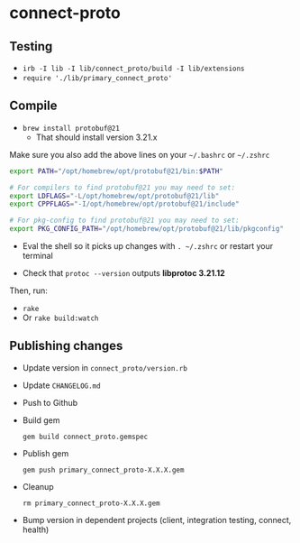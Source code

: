 # connect-proto

## Testing

- `irb -I lib -I lib/connect_proto/build -I lib/extensions`
- `require './lib/primary_connect_proto'`

## Compile

- `brew install protobuf@21`
  - That should install version 3.21.x
 
Make sure you also add the above lines on your `~/.bashrc` or `~/.zshrc`

```bash
export PATH="/opt/homebrew/opt/protobuf@21/bin:$PATH"

# For compilers to find protobuf@21 you may need to set:
export LDFLAGS="-L/opt/homebrew/opt/protobuf@21/lib"
export CPPFLAGS="-I/opt/homebrew/opt/protobuf@21/include"

# For pkg-config to find protobuf@21 you may need to set:
export PKG_CONFIG_PATH="/opt/homebrew/opt/protobuf@21/lib/pkgconfig"
```

- Eval the shell so it picks up changes with `. ~/.zshrc` or restart your terminal

- Check that `protoc --version` outputs **libprotoc 3.21.12**

Then, run:

- `rake`
- Or `rake build:watch`

## Publishing changes

- Update version in `connect_proto/version.rb`
- Update `CHANGELOG.md`
- Push to Github
- Build gem

  ```
  gem build connect_proto.gemspec
  ```

- Publish gem

  ```
  gem push primary_connect_proto-X.X.X.gem
  ```

- Cleanup

  ```
  rm primary_connect_proto-X.X.X.gem
  ```

- Bump version in dependent projects (client, integration testing, connect, health)
